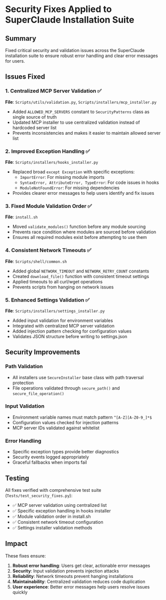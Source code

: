 # Security Fixes Applied to SuperClaude Installation Suite

## Summary
Fixed critical security and validation issues across the SuperClaude installation suite to ensure robust error handling and clear error messages for users.

## Issues Fixed

### 1. Centralized MCP Server Validation ✅
**File**: `Scripts/utils/validation.py`, `Scripts/installers/mcp_installer.py`
- Added `ALLOWED_MCP_SERVERS` constant to `SecurityPatterns` class as single source of truth
- Updated MCP installer to use centralized validation instead of hardcoded server list
- Prevents inconsistencies and makes it easier to maintain allowed server list

### 2. Improved Exception Handling ✅
**File**: `Scripts/installers/hooks_installer.py`
- Replaced broad `except Exception` with specific exceptions:
  - `ImportError`: For missing module imports
  - `SyntaxError, AttributeError, TypeError`: For code issues in hooks
  - `ModuleNotFoundError`: For missing dependencies
- Provides clearer error messages to help users identify and fix issues

### 3. Fixed Module Validation Order ✅
**File**: `install.sh`
- Moved `validate_modules()` function before any module sourcing
- Prevents race condition where modules are sourced before validation
- Ensures all required modules exist before attempting to use them

### 4. Consistent Network Timeouts ✅
**File**: `Scripts/shell/common.sh`
- Added global `NETWORK_TIMEOUT` and `NETWORK_RETRY_COUNT` constants
- Created `download_file()` function with consistent timeout settings
- Applied timeouts to all curl/wget operations
- Prevents scripts from hanging on network issues

### 5. Enhanced Settings Validation ✅
**File**: `Scripts/installers/settings_installer.py`
- Added input validation for environment variables
- Integrated with centralized MCP server validation
- Added injection pattern checking for configuration values
- Validates JSON structure before writing to settings.json

## Security Improvements

### Path Validation
- All installers use `SecureInstaller` base class with path traversal protection
- File operations validated through `secure_path()` and `secure_file_operation()`

### Input Validation
- Environment variable names must match pattern `^[A-Z][A-Z0-9_]*$`
- Configuration values checked for injection patterns
- MCP server IDs validated against whitelist

### Error Handling
- Specific exception types provide better diagnostics
- Security events logged appropriately
- Graceful fallbacks when imports fail

## Testing
All fixes verified with comprehensive test suite (`Tests/test_security_fixes.py`):
- ✅ MCP server validation using centralized list
- ✅ Specific exception handling in hooks installer
- ✅ Module validation order in install.sh
- ✅ Consistent network timeout configuration
- ✅ Settings installer validation methods

## Impact
These fixes ensure:
1. **Robust error handling**: Users get clear, actionable error messages
2. **Security**: Input validation prevents injection attacks
3. **Reliability**: Network timeouts prevent hanging installations
4. **Maintainability**: Centralized validation reduces code duplication
5. **User experience**: Better error messages help users resolve issues quickly